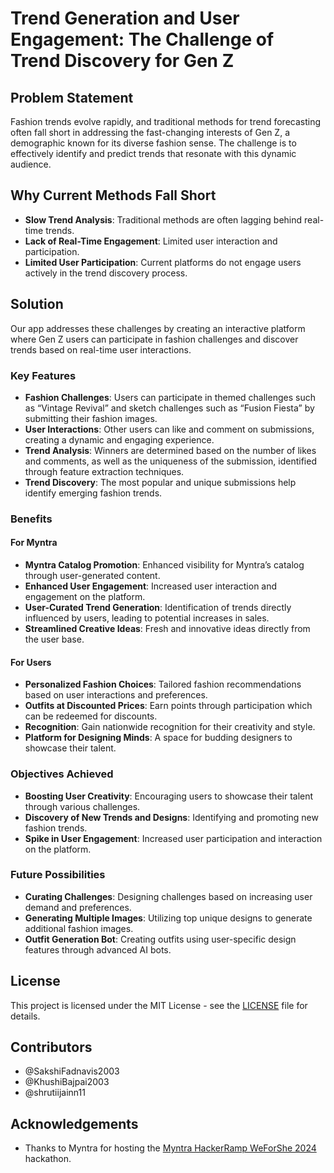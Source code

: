 # Trend Generation and User Engagement: The Challenge of Trend Discovery for Gen Z

## Problem Statement

Fashion trends evolve rapidly, and traditional methods for trend forecasting often fall short in addressing the fast-changing interests of Gen Z, a demographic known for its diverse fashion sense. The challenge is to effectively identify and predict trends that resonate with this dynamic audience.

## Why Current Methods Fall Short

- **Slow Trend Analysis**: Traditional methods are often lagging behind real-time trends.
- **Lack of Real-Time Engagement**: Limited user interaction and participation.
- **Limited User Participation**: Current platforms do not engage users actively in the trend discovery process.

## Solution

Our app addresses these challenges by creating an interactive platform where Gen Z users can participate in fashion challenges and discover trends based on real-time user interactions.

### Key Features

- **Fashion Challenges**: Users can participate in themed challenges such as “Vintage Revival” and sketch challenges such as “Fusion Fiesta” by submitting their fashion images.
- **User Interactions**: Other users can like and comment on submissions, creating a dynamic and engaging experience.
- **Trend Analysis**: Winners are determined based on the number of likes and comments, as well as the uniqueness of the submission, identified through feature extraction techniques.
- **Trend Discovery**: The most popular and unique submissions help identify emerging fashion trends.

### Benefits

#### For Myntra

- **Myntra Catalog Promotion**: Enhanced visibility for Myntra’s catalog through user-generated content.
- **Enhanced User Engagement**: Increased user interaction and engagement on the platform.
- **User-Curated Trend Generation**: Identification of trends directly influenced by users, leading to potential increases in sales.
- **Streamlined Creative Ideas**: Fresh and innovative ideas directly from the user base.

#### For Users

- **Personalized Fashion Choices**: Tailored fashion recommendations based on user interactions and preferences.
- **Outfits at Discounted Prices**: Earn points through participation which can be redeemed for discounts.
- **Recognition**: Gain nationwide recognition for their creativity and style.
- **Platform for Designing Minds**: A space for budding designers to showcase their talent.

### Objectives Achieved

- **Boosting User Creativity**: Encouraging users to showcase their talent through various challenges.
- **Discovery of New Trends and Designs**: Identifying and promoting new fashion trends.
- **Spike in User Engagement**: Increased user participation and interaction on the platform.

### Future Possibilities

- **Curating Challenges**: Designing challenges based on increasing user demand and preferences.
- **Generating Multiple Images**: Utilizing top unique designs to generate additional fashion images.
- **Outfit Generation Bot**: Creating outfits using user-specific design features through advanced AI bots.

## License

This project is licensed under the MIT License - see the [LICENSE](LICENSE) file for details.

## Contributors

- @SakshiFadnavis2003
- @KhushiBajpai2003
- @shrutiijainn11

## Acknowledgements

- Thanks to Myntra for hosting the [Myntra HackerRamp WeForShe 2024](https://unstop.com/hackathons/myntra-hackerramp-weforshe-2024-myntra-1025692) hackathon.


